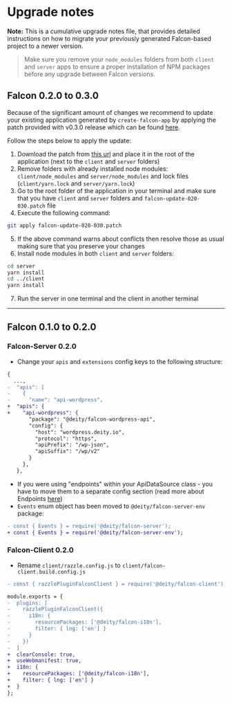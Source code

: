 # Upgrade notes

**Note:** This is a cumulative upgrade notes file, that provides detailed instructions
on how to migrate your previously generated Falcon-based project to a newer version.

> Make sure you remove your `node_modules` folders from both `client` and `server` apps
> to ensure a proper installation of NPM packages before any upgrade between Falcon versions.

## Falcon 0.2.0 to 0.3.0

Because of the significant amount of changes we recommend to update your existing application generated by `create-falcon-app` by applying the patch provided with v0.3.0 release which can be found [here](https://github.com/deity-io/falcon/releases/download/v0.3.0/falcon-update-020-030.patch).

Follow the steps below to apply the update:

1. Download the patch from [this url](https://github.com/deity-io/falcon/releases/download/v0.3.0/falcon-update-020-030.patch) and place it in the root of the application (next to the `client` and `server` folders)
2. Remove folders with already installed node modules: `client/node_modules` and `server/node_modules` and lock files (`client/yarn.lock` and `server/yarn.lock`)
3. Go to the root folder of the application in your terminal and make sure that you have `client` and `server` folders and `falcon-update-020-030.patch` file
4. Execute the following command:

```bash
git apply falcon-update-020-030.patch
```

5. If the above command warns about conflicts then resolve those as usual making sure that you preserve your changes
6. Install node modules in both `client` and `server` folders:

```bash
cd server
yarn install
cd ../client
yarn install
```

7. Run the server in one terminal and the client in another terminal

---

## Falcon 0.1.0 to 0.2.0

### Falcon-Server 0.2.0

- Change your `apis` and `extensions` config keys to the following structure:

```diff
{
  ...,
-  "apis": [
-    {
-      "name": "api-wordpress",
+  "apis": {
+    "api-wordpress": {
       "package": "@deity/falcon-wordpress-api",
       "config": {
         "host": "wordpress.deity.io",
         "protocol": "https",
         "apiPrefix": "/wp-json",
         "apiSuffix": "/wp/v2"
       }
     },
   },
```

- If you were using "endpoints" within your ApiDataSource class - you have to move them to a separate config
  section (read more about Endpoints [here](https://falcon.deity.io/docs/falcon-server/endpoints))
- `Events` enum object has been moved to `@deity/falcon-server-env` package:

```diff
- const { Events } = require('@deity/falcon-server');
+ const { Events } = require('@deity/falcon-server-env');
```

### Falcon-Client 0.2.0

- Rename `client/razzle.config.js` to `client/falcon-client.build.config.js`

```diff
- const { razzlePluginFalconClient } = require('@deity/falcon-client');

module.exports = {
-  plugins: [
-    razzlePluginFalconClient({
-      i18n: {
-        resourcePackages: ['@deity/falcon-i18n'],
-        filter: { lng: ['en'] }
-      }
-    })
-  ]
+  clearConsole: true,
+  useWebmanifest: true,
+  i18n: {
+    resourcePackages: ['@deity/falcon-i18n'],
+    filter: { lng: ['en'] }
+  }
};
```
